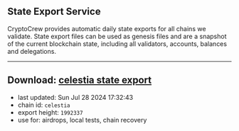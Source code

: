 ## State Export Service
CryptoCrew provides automatic daily state exports for all chains we validate. State export files can be used as genesis files and are a snapshot of the current blockchain state, including all validators, accounts, balances and delegations.

---
**Download: [celestia state export](https://dl-eu2.ccvalidators.com/SERVICE/celestia/celestia_export_1992337.json)**
---

- last updated: Sun Jul 28 2024 17:32:43
- chain id: `celestia`
- export height: `1992337`
- use for: airdrops, local tests, chain recovery
